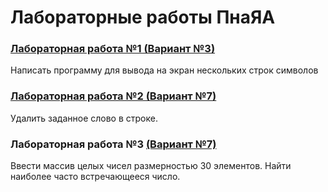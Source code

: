 # Лабораторные работы ПнаЯА
### [Лабораторная работа №1 (Вариант №3)](https://github.com/mxrpheus6/bsuirLabs/tree/main/3sem/ПнаЯА/laba1)
Написать программу для вывода на экран нескольких строк символов
### [Лабораторная работа №2 (Вариант №7)](https://github.com/mxrpheus6/bsuirLabs/tree/main/3sem/ПнаЯА/laba2)
Удалить заданное слово в строке.
### Лабораторная работа №3 [(Вариант №7)](https://github.com/mxrpheus6/bsuirLabs/tree/main/3sem/ПнаЯА/laba3)
Ввести массив целых чисел размерностью 30 элементов. Найти наиболее
часто встречающееся число.
